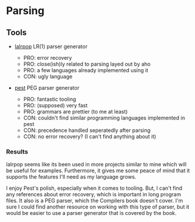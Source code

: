 # Parsing

## Tools

- [lalrpop](https://github.com/lalrpop/lalrpop) LR(1) parser generator
    + PRO: error recovery
    + PRO: close(ish)ly related to parsing layed out by aho
    + PRO: a few languages already implemented using it
    - CON: ugly language
    

- [pest](https://pest.rs/) PEG parser generator
    + PRO: fantastic tooling
    + PRO: (supposed) very fast
    + PRO: grammars are prettier (to me at least)
    - CON: couldn't find similar programming languages implemented in pest
    - CON: precedence handled seperatedly after parsing
    - CON: no error recovery? (I can't find anything about it)

### Results

lalrpop seems like its been used in more projects similar to mine which will be useful for examples.
Furthermore, it gives me some peace of mind that it supports the features I'll need as my language grows.

I enjoy Pest's polish, especially when it comes to tooling.
But, I can't find any references about error recovery, which is important in long program files. 
It also is a PEG parser, which the Compilers book doesn't cover.
I'm sure I could find another resource on working with this type of parser, but it would be easier to use a parser generator that is covered by the book.